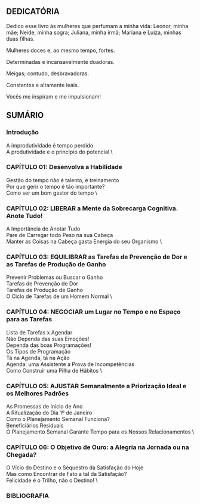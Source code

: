 
## DEDICATÓRIA

Dedico esse livro às mulheres que perfumam a minha vida: Leonor, minha mãe; Neide, minha sogra; Juliana, minha irmã; Mariana e Luiza, minhas duas filhas.

Mulheres doces e, ao mesmo tempo, fortes.

Determinadas e incansavelmente doadoras.

Meigas; contudo, desbravadoras.

Constantes e altamente leais.

Vocês me inspiram e me impulsionam!

<div class="page-break"></div>

## SUMÁRIO


### Introdução

A improdutividade é tempo perdido \
A produtividade e o princípio do potencial \


### CAPÍTULO 01: Desenvolva a Habilidade

Gestão do tempo não é talento, é treinamento \
Por que gerir o tempo é tão importante? \
Como ser um bom gestor do tempo \


### CAPÍTULO 02: LIBERAR a Mente da Sobrecarga Cognitiva. Anote Tudo!

A Importância de Anotar Tudo \
Pare de Carregar todo Peso na sua Cabeça \
Manter as Coisas na Cabeça gasta Energia do seu Organismo \


### CAPÍTULO 03: EQUILIBRAR as Tarefas de Prevenção de Dor e as Tarefas de Produção de Ganho

Prevenir Problemas ou Buscar o Ganho \
Tarefas de Prevenção de Dor \
Tarefas de Produção de Ganho \
O Ciclo de Tarefas de um Homem Normal \


### CAPÍTULO 04: NEGOCIAR um Lugar no Tempo e no Espaço para as Tarefas

Lista de Tarefas x Agendar \
Não Dependa das suas Emoções! \
Dependa das boas Programações! \
Os Tipos de Programação \
Tá na Agenda, tá na Ação \
Agenda: uma Assistente a Prova de Incompetências \
Como Construir uma Pilha de Hábitos \


### CAPÍTULO 05: AJUSTAR Semanalmente a Priorização Ideal e os Melhores Padrões

As Promessas de Início de Ano \
A Ritualização do Dia 1º de Janeiro \
Como o Planejamento Semanal Funciona? \
Beneficiários Residuais \
O Planejamento Semanal Garante Tempo para os Nossos Relacionamentos \


### CAPÍTULO 06: O Objetivo de Ouro: a Alegria na Jornada ou na Chegada?

O Vício do Destino e o Sequestro da Satisfação do Hoje \
Mas como Encontrar de Fato a tal da Satisfação? \
Felicidade é o Trilho, não o Destino! \


### BIBLIOGRAFIA

